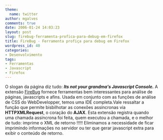 ```yaml
---
theme:
  name: twitter
author: mgalves
comments: true
date: 2006-01-24 14:03:23
layout: post
slug: firebug-ferramenta-profica-para-debug-em-firefox
title: FireBug - Ferramenta profiça para debug em Firefox
wordpress_id: 40
categories:
- Desenvolvimento
tags:
- Ferramentas
- Javascript
- Firefox
---
```


O slogan da página diz tudo: _**Its not your grandma's Javascript Console.**_ A extensão [FireBug](http://www.joehewitt.com/software/firebug/) fornece ferramentas bem interessantes para análise de páginas, javascripts e afins. Usada em conjunto com as funções de análise de CSS do WebDevelopper, temos uma IDE completa.Vale ressaltar a função que permite bisbilhotar as conexões assíncronas via **HTTPXMLRequest**, o coração do **AJAX**. Esta extensão registra quando uma chamada assíncrona foi feita, quem executou a chamada, e o melhor de tudo: imprime o XML de retorno !!!!! Eliminamos a necessidade de ficar imprimindo informações no servidor ou ter que gerar javascript extra para exibir o conteúdo de retorno.
